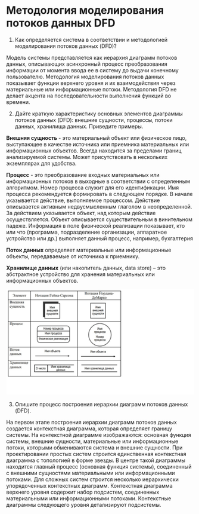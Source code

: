 # Методология моделирования потоков данных DFD

1. Как определяется система в соответствии и методологией моделирования потоков данных (DFD)?

Модель системы представляется как иерархия диаграмм потоков данных, описывающих асинхронный процесс преобразования информации от момента ввода ее в систему до выдачи конечному пользователю. Методология моделирования потоков данных показывает функции верхнего уровня и их взаимодействия через материальные или информационные потоки. Методология DFD не делает акцента на последовательности выполнения функций во времени.

2. Дайте краткую характеристику основных элементов диаграммы потоков данных (DFD): внешние сущности, процессы, потоки данных, хранилища данных. Приведите примеры.

**Внешняя сущность** -  это материальный объект или физическое лицо, выступающее в качестве источника или приемника материальных или информационных объектов. Всегда находится за пределами границ анализируемой системы. Может присутствовать в нескольких экземплярах для удобства.

**Процесс** - это преобразование входных материальных или информационных потоков в выходные в соответствии с 
определенным алгоритмом. 
Номер процесса служит для его идентификации.
Имя процесса рекомендуется формировать в следующем порядке. В начале указывается действие, выполняемое процессом. Действие 
описывается активным недвусмысленным глаголом в неопределенной. За действием указывается объект, над которым действие осуществляется. Объект описывается существительным в винительном падеже.
Информация в поле физической реализации показывает, кто или что (программа, подразделение организации, аппаратное устройство или др.) выполняет данный процесс, например, бухгалтерия

**Поток данных** определяет материальные или информационные объекты, передаваемые от источника к приемнику. 

**Хранилище данных** (или накопитель данных, data store) – это абстрактное устройство для хранения материальных или информационных объектов.

![Основные элементы DFD](./DFD_notation.jpg)

3. Опишите процесс построения иерархии диаграмм потоков данных (DFD).

На первом этапе построения иерархии диаграмм потоков данных создается контекстная диаграмма, которая определяет границу 
системы. На контекстной диаграмме изображаются: основная функция системы, внешние сущности, материальные или информационные потоки, которыми обмениваются система и внешние сущности.
При проектировании простых систем строится единственная контекстная диаграмма с топологией в форме звезды. В центре такой диаграммы находится главный процесс (основная функция системы), соединенный с внешними сущностями материальными или информационными потоками.
Для сложных систем строится несколько иерархически упорядоченных контекстных диаграмм. Контекстная диаграмма верхнего уровня содержит набор подсистем, соединенных материальными или информационными потоками. Контекстные диаграммы следующего уровня детализируют подсистемы.
